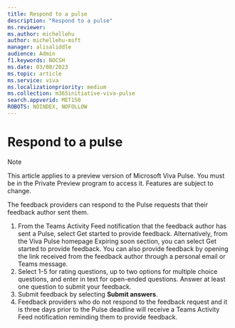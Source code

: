 ```yaml
---
title: Respond to a pulse
description: "Respond to a pulse"
ms.reviewer: 
ms.author: michellehu
author: michellehu-msft
manager: alisaliddle
audience: Admin
f1.keywords: NOCSH
ms.date: 03/08/2023
ms.topic: article
ms.service: viva
ms.localizationpriority: medium
ms.collection: m365initiative-viva-pulse  
search.appverid: MET150
ROBOTS: NOINDEX, NOFOLLOW
---
```


# Respond to a pulse

> [!NOTE]
> This article applies to a preview version of Microsoft Viva Pulse. You must be in the Private Preview program to access it. Features are subject to change.

The feedback providers can respond to the Pulse requests that their feedback author sent them.

1. From the Teams Activity Feed notification that the feedback author has sent a Pulse, select Get started to provide feedback. Alternatively, from the Viva Pulse homepage Expiring soon section, you can select Get started to provide feedback. You can also provide feedback by opening the link received from the feedback author through a personal email or Teams message.
2. Select 1-5 for rating questions, up to two options for multiple choice questions, and enter in text for open-ended questions. Answer at least one question to submit your feedback.
3. Submit feedback by selecting **Submit answers**.
4. Feedback providers who do not respond to the feedback request and it is three days prior to the Pulse deadline will receive a Teams Activity Feed notification reminding them to provide feedback.
